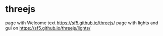 # threejs
page with Welcome text https://sf5.github.io/threejs/
page with lights and gui on https://sf5.github.io/threejs/lights/
